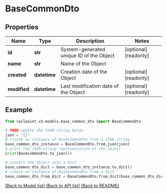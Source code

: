 # BaseCommonDto


## Properties

Name | Type | Description | Notes
------------ | ------------- | ------------- | -------------
**id** | **str** | System-generated unique ID of the Object | [optional] [readonly] 
**name** | **str** | Name of the Object | 
**created** | **datetime** | Creation date of the Object | [optional] [readonly] 
**modified** | **datetime** | Last modification date of the Object | [optional] [readonly] 

## Example

```python
from sailpoint.v3.models.base_common_dto import BaseCommonDto

# TODO update the JSON string below
json = "{}"
# create an instance of BaseCommonDto from a JSON string
base_common_dto_instance = BaseCommonDto.from_json(json)
# print the JSON string representation of the object
print(BaseCommonDto.to_json())

# convert the object into a dict
base_common_dto_dict = base_common_dto_instance.to_dict()
# create an instance of BaseCommonDto from a dict
base_common_dto_from_dict = BaseCommonDto.from_dict(base_common_dto_dict)
```
[[Back to Model list]](../README.md#documentation-for-models) [[Back to API list]](../README.md#documentation-for-api-endpoints) [[Back to README]](../README.md)


